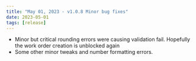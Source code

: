 ```yaml
---
title: "May 01, 2023 - v1.0.8 Minor bug fixes"
date: 2023-05-01
tags: [release]
---
```


- Minor but critical rounding errors were causing validation fail. Hopefully the work order creation is unblocked again
- Some other minor tweaks and number formatting errors.
